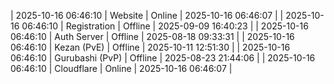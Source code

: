 | 2025-10-16 06:46:10 | Website | Online | 2025-10-16 06:46:07 |
| 2025-10-16 06:46:10 | Registration | Offline | 2025-09-09 16:40:23 |
| 2025-10-16 06:46:10 | Auth Server | Offline | 2025-08-18 09:33:31 |
| 2025-10-16 06:46:10 | Kezan (PvE) | Offline | 2025-10-11 12:51:30 |
| 2025-10-16 06:46:10 | Gurubashi (PvP) | Offline | 2025-08-23 21:44:06 |
| 2025-10-16 06:46:10 | Cloudflare | Online | 2025-10-16 06:46:07 |
